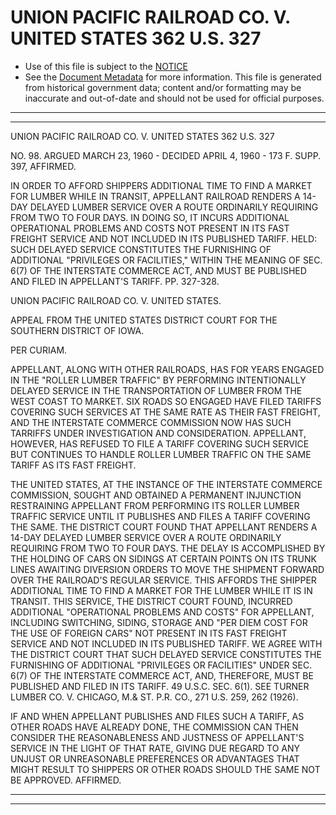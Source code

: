 ---
---

# UNION PACIFIC RAILROAD CO. V. UNITED STATES 362 U.S. 327

* Use of this file is subject to the [NOTICE](https://github.com/publicdocs/notice/blob/master/NOTICE)
* See the [Document Metadata](../../../) for more information.
  This file is generated from historical government data; content and/or formatting may be inaccurate and out-of-date and should not be used for official purposes.

----------
----------

UNION PACIFIC RAILROAD CO. V. UNITED STATES 362 U.S. 327

NO. 98.  ARGUED MARCH 23, 1960 - DECIDED APRIL 4, 1960 - 173 F. SUPP. 397, AFFIRMED.

IN ORDER TO AFFORD SHIPPERS ADDITIONAL TIME TO FIND A MARKET FOR LUMBER WHILE IN TRANSIT, APPELLANT RAILROAD RENDERS A 14-DAY DELAYED LUMBER SERVICE OVER A ROUTE ORDINARILY REQUIRING FROM TWO TO FOUR DAYS.  IN DOING SO, IT INCURS ADDITIONAL OPERATIONAL PROBLEMS AND COSTS NOT PRESENT IN ITS FAST FREIGHT SERVICE AND NOT INCLUDED IN ITS PUBLISHED TARIFF.  HELD:  SUCH DELAYED SERVICE CONSTITUTES THE FURNISHING OF ADDITIONAL "PRIVILEGES OR FACILITIES," WITHIN THE MEANING OF SEC. 6(7) OF THE INTERSTATE COMMERCE ACT, AND MUST BE PUBLISHED AND FILED IN APPELLANT'S TARIFF.  PP. 327-328.

UNION PACIFIC RAILROAD CO. V. UNITED STATES.

APPEAL FROM THE UNITED STATES DISTRICT COURT FOR THE SOUTHERN DISTRICT OF IOWA.

PER CURIAM.

APPELLANT, ALONG WITH OTHER RAILROADS, HAS FOR YEARS ENGAGED IN THE "ROLLER LUMBER TRAFFIC" BY PERFORMING INTENTIONALLY DELAYED SERVICE IN THE TRANSPORTATION OF LUMBER FROM THE WEST COAST TO MARKET.  SIX ROADS SO ENGAGED HAVE FILED TARIFFS COVERING SUCH SERVICES AT THE SAME RATE AS THEIR FAST FREIGHT, AND THE INTERSTATE COMMERCE COMMISSION NOW HAS SUCH TARRIFFS UNDER INVESTIGATION AND CONSIDERATION.  APPELLANT, HOWEVER, HAS REFUSED TO FILE A TARIFF COVERING SUCH SERVICE BUT CONTINUES TO HANDLE ROLLER LUMBER TRAFFIC ON THE SAME TARIFF AS ITS FAST FREIGHT.

THE UNITED STATES, AT THE INSTANCE OF THE INTERSTATE COMMERCE COMMISSION, SOUGHT AND OBTAINED A PERMANENT INJUNCTION RESTRAINING APPELLANT FROM PERFORMING ITS ROLLER LUMBER TRAFFIC SERVICE UNTIL IT PUBLISHES AND FILES A TARIFF COVERING THE SAME.  THE DISTRICT COURT FOUND THAT APPELLANT RENDERS A 14-DAY DELAYED LUMBER SERVICE OVER A ROUTE ORDINARILY REQUIRING FROM TWO TO FOUR DAYS.  THE DELAY IS ACCOMPLISHED BY THE HOLDING OF CARS ON SIDINGS AT CERTAIN POINTS ON ITS TRUNK LINES AWAITING DIVERSION ORDERS TO MOVE THE SHIPMENT FORWARD OVER THE RAILROAD'S REGULAR SERVICE.  THIS AFFORDS THE SHIPPER ADDITIONAL TIME TO FIND A MARKET FOR THE LUMBER WHILE IT IS IN TRANSIT.  THIS SERVICE, THE DISTRICT COURT FOUND, INCURRED ADDITIONAL "OPERATIONAL PROBLEMS AND COSTS" FOR APPELLANT, INCLUDING SWITCHING, SIDING, STORAGE AND "PER DIEM COST FOR THE USE OF FOREIGN CARS" NOT PRESENT IN ITS FAST FREIGHT SERVICE AND NOT INCLUDED IN ITS PUBLISHED TARIFF.  WE AGREE WITH THE DISTRICT COURT THAT SUCH DELAYED SERVICE CONSTITUTES THE FURNISHING OF ADDITIONAL "PRIVILEGES OR FACILITIES" UNDER SEC. 6(7) OF THE INTERSTATE COMMERCE ACT, AND, THEREFORE, MUST BE PUBLISHED AND FILED IN ITS TARIFF.  49 U.S.C. SEC. 6(1).  SEE TURNER LUMBER CO. V. CHICAGO, M.& ST. P.R. CO., 271 U.S. 259, 262 (1926).

IF AND WHEN APPELLANT PUBLISHES AND FILES SUCH A TARIFF, AS OTHER ROADS HAVE ALREADY DONE, THE COMMISSION CAN THEN CONSIDER THE REASONABLENESS AND JUSTNESS OF APPELLANT'S SERVICE IN THE LIGHT OF THAT RATE, GIVING DUE REGARD TO ANY UNJUST OR UNREASONABLE PREFERENCES OR ADVANTAGES THAT MIGHT RESULT TO SHIPPERS OR OTHER ROADS SHOULD THE SAME NOT BE APPROVED.  AFFIRMED.


----------
----------

